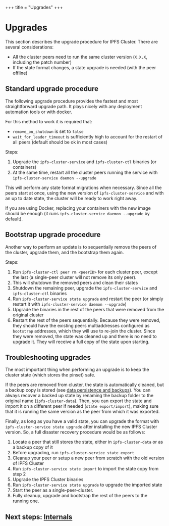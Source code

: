 +++
title = "Upgrades"
+++

# Upgrades

This section describes the upgrade procedure for IPFS Cluster. There are several considerations:

* All the cluster peers need to run the same cluster version (`X.X.X`, including the patch number)
* If the state format changes, a state upgrade is needed (with the peer offline)

## Standard upgrade procedure

The following upgrade procedure provides the fastest and most straightforward upgrade path. It plays nicely with
any deployment automation tools or with docker.

For this method to work it is required that:

* `remove_on_shutdown` is set to `false`
* `wait_for_leader_timeout` is sufficiently high to account for the restart of all peers (default should be ok in most cases)

Steps:

1. Upgrade the `ipfs-cluster-service` and `ipfs-cluster-ctl` binaries (or containers)
2. At the same time, restart all the cluster peers running the service with `ipfs-cluster-service daemon --upgrade`

This will perform any state format migrations when necessary. Since all the peers start at once, using the new version of `ipfs-cluster-service` and with an up to date state, the cluster will be ready to work right away.

If you are using Docker, replacing your containers with the new image should be enough (it runs `ipfs-cluster-service daemon --upgrade` by default).

## Bootstrap upgrade procedure

Another way to perform an update is to sequentially remove the peers of the cluster, upgrade them, and the bootstrap them again.

Steps:

1. Run `ipfs-cluster-ctl peer rm <peerID>` for each cluster peer, except the last (a single-peer cluster will not remove its only peer).
2. This will shutdown the removed peers and clean their states
3. Shutdown the remaining peer, upgrade the `ipfs-cluster-service` and `ipfs-cluster-ctl` binaries
4. Run `ipfs-cluster-service state upgrade` and restart the peer (or simply restart it with `ipfs-cluster-service daemon --upgrade`)
5. Upgrade the binaries in the rest of the peers that were removed from the original cluster
6. Restart the rest of the peers sequentially. Because they were removed, they should have the existing peers multiaddresses configured as `bootstrap` addresses, which they will use to re-join the cluster. Since they were removed, the state was cleaned up and there is no need to upgrade it. They will receive a full copy of the state upon starting.

## Troubleshooting upgrades

The most important thing when performing an upgrade is to keep the cluster state (which stores the pinset) safe.

If the peers are removed from cluster, the state is automatically cleaned, but a backup copy is stored (see [data persistence and backups](/documentation/deployment/#data-persistence-and-backups)). You can always recover a backed up state by renaming the backup folder to the original name (`ipfs-cluster-data`). Then, you can export the state and import it on a different peer if needed (`state export/import`), making sure that it is running the same version as the peer from which it was exported.

Finally, as long as you have a valid state, you can upgrade the format with `ipfs-cluster-service state upgrade` after installing the new IPFS Cluster version. So, a full disaster recovery procedure would be as follows:

  1. Locate a peer that still stores the state, either in `ipfs-cluster-data` or as a backup copy of it
  2. Before upgrading, run `ipfs-cluster-service state export`
  3. Cleanup your peer or setup a new peer from scratch with the old version of IPFS Cluster
  4. Run `ipfs-cluster-service state import` to import the state copy from step 2
  5. Upgrade the IPFS Cluster binaries
  6. Run `ipfs-cluster-service state upgrade` to upgrade the imported state
  7. Start the peer as a single-peer-cluster.
  8. Fully cleanup, upgrade and bootstrap the rest of the peers to the running one.


## Next steps: [Internals](/documentation/internals)
